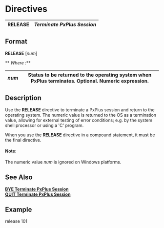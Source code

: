 # Directives 

**RELEASE** |  **_Terminate PxPlus Session_**  
---|---  
  
##  Format

**RELEASE** [_num_]  
  
** _Where_ _:_**

_num_ |  Status to be returned to the operating system when PxPlus terminates. Optional. Numeric expression.  
---|---  
  
##  Description

Use the **RELEASE** directive to terminate a PxPlus session and return to the operating system. The numeric value is returned to the OS as a termination value, allowing for external testing of error conditions; e.g. by the system shell processor or using a 'C' program.

When you use the **RELEASE** directive in a compound statement, it must be the final directive.

#### **Note:**  
The numeric value _num_ is ignored on Windows platforms.

##  See Also

[**BYE Terminate PxPlus Session**](bye.md)  
[**QUIT Terminate PxPlus Session**](quit.md)

##  Example

release 101
